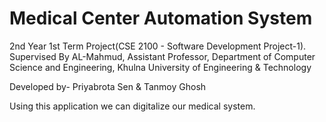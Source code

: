 # Medical Center Automation System

2nd Year 1st Term Project(CSE 2100 - Software Development Project-1). Supervised By 
                              AL-Mahmud,
                              Assistant Professor,
                              Department of Computer Science and Engineering,
                              Khulna University of Engineering & Technology

Developed by- Priyabrota Sen & Tanmoy Ghosh 


Using this application we can digitalize our medical system. 

